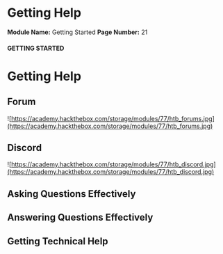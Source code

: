 <!--
 // Platform: Academy
// URL: https://academy.hackthebox.com/module/77/section/729
// Platform Version: V1
// Module ID: 77
// Module Name: Getting Started
// Module Difficulty: Fundamental
// Section ID: 729
// Section Title: Getting Help
// Page Title: Getting Started
// Page Number: 21
-->

# Getting Help

**Module Name:** Getting Started **Page Number:** 21

#### GETTING STARTED

# Getting Help

## Forum

![https://academy.hackthebox.com/storage/modules/77/htb_forums.jpg](https://academy.hackthebox.com/storage/modules/77/htb_forums.jpg)

## Discord

![https://academy.hackthebox.com/storage/modules/77/htb_discord.jpg](https://academy.hackthebox.com/storage/modules/77/htb_discord.jpg)

## Asking Questions Effectively

## Answering Questions Effectively

## Getting Technical Help

####